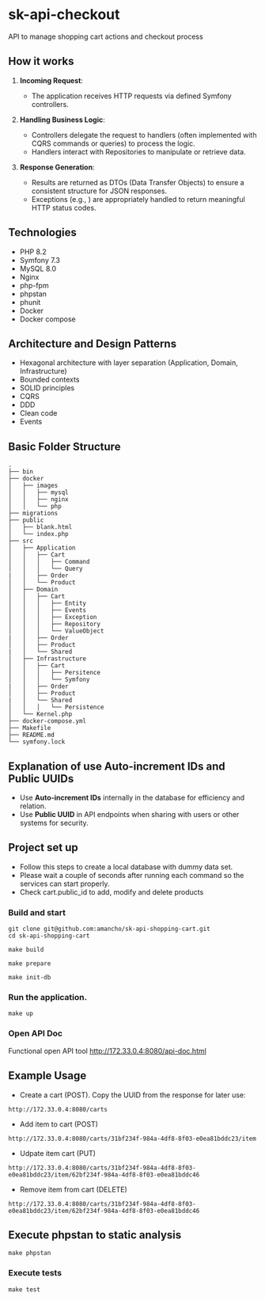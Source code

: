 # sk-api-checkout
API to manage shopping cart actions and checkout process

## How it works
1. **Incoming Request**:
    - The application receives HTTP requests via defined Symfony controllers.

2. **Handling Business Logic**:
    - Controllers delegate the request to handlers (often implemented with CQRS commands or queries) to process the logic.
    - Handlers interact with Repositories to manipulate or retrieve data.

3. **Response Generation**:
    - Results are returned as DTOs (Data Transfer Objects) to ensure a consistent structure for JSON responses.
    - Exceptions (e.g., ) are appropriately handled to return meaningful HTTP status codes.


## Technologies
- PHP 8.2
- Symfony 7.3
- MySQL 8.0
- Nginx
- php-fpm
- phpstan
- phunit
- Docker
- Docker compose

## Architecture and Design Patterns

- Hexagonal architecture with layer separation (Application, Domain, Infrastructure)
- Bounded contexts
- SOLID principles
- CQRS
- DDD
- Clean code
- Events

## Basic Folder Structure
```
.
├── bin
├── docker
│   ├── images
│   │   ├── mysql
│   │   ├── nginx
│   │   └── php
├── migrations
├── public
│   ├── blank.html
│   └── index.php
├── src
│   ├── Application
│   │   ├── Cart
│   │   │   ├── Command
│   │   │   └── Query
|   │   ├── Order
│   │   └── Product
│   ├── Domain
│   │   ├── Cart
│   │   │   ├── Entity
│   │   │   ├── Events
│   │   │   ├── Exception
│   │   │   ├── Repository
│   │   │   └── ValueObject
|   │   ├── Order
│   │   ├── Product
|   │   └── Shared
│   ├── Infrastructure
│   │   ├── Cart
│   │   │   ├── Persitence
│   │   │   └── Symfony
|   │   ├── Order
│   │   ├── Product
|   │   └── Shared
│   │   │   └── Persistence
│   └── Kernel.php
├── docker-compose.yml
├── Makefile
├── README.md
└── symfony.lock
```

## Explanation of use Auto-increment IDs and Public UUIDs
- Use **Auto-increment IDs** internally in the database for efficiency and relation.
- Use **Public UUID** in API endpoints when sharing with users or other systems for security.


## Project set up

- Follow this steps to create a local database with dummy data set.
- Please wait a couple of seconds after running each command so the services can start properly.
- Check cart.public_id to add, modify and delete products

### Build and start
```
git clone git@github.com:amancho/sk-api-shopping-cart.git
cd sk-api-shopping-cart
```
```
make build
```
```
make prepare
```
```
make init-db
```

### Run the application.

```
make up
```

### Open API Doc
Functional open API tool
http://172.33.0.4:8080/api-doc.html

## Example Usage
- Create a cart (POST). Copy the UUID from the response for later use:
```
http://172.33.0.4:8080/carts
```
- Add item to cart (POST)
```
http://172.33.0.4:8080/carts/31bf234f-984a-4df8-8f03-e0ea81bddc23/item
```
- Udpate item cart (PUT)
```
http://172.33.0.4:8080/carts/31bf234f-984a-4df8-8f03-e0ea81bddc23/item/62bf234f-984a-4df8-8f03-e0ea81bddc46
```
- Remove item from cart (DELETE)
```
http://172.33.0.4:8080/carts/31bf234f-984a-4df8-8f03-e0ea81bddc23/item/62bf234f-984a-4df8-8f03-e0ea81bddc46
```

## Execute phpstan to static analysis

```
make phpstan
```

### Execute tests

```
make test
```

